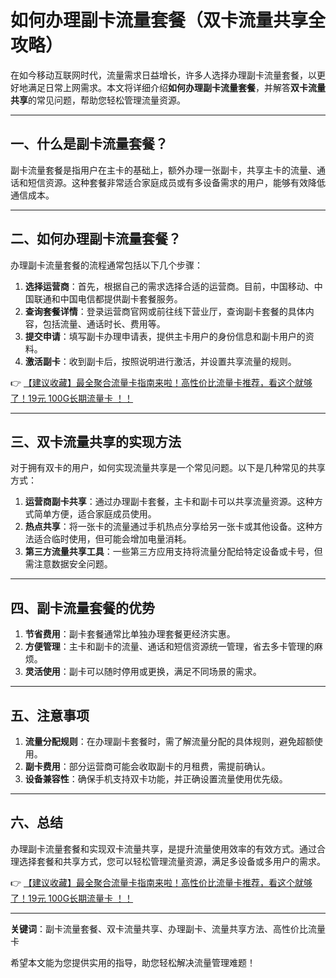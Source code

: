 # 如何办理副卡流量套餐（双卡流量共享全攻略）

在如今移动互联网时代，流量需求日益增长，许多人选择办理副卡流量套餐，以更好地满足日常上网需求。本文将详细介绍**如何办理副卡流量套餐**，并解答**双卡流量共享**的常见问题，帮助您轻松管理流量资源。

---

## 一、什么是副卡流量套餐？

副卡流量套餐是指用户在主卡的基础上，额外办理一张副卡，共享主卡的流量、通话和短信资源。这种套餐非常适合家庭成员或有多设备需求的用户，能够有效降低通信成本。

---

## 二、如何办理副卡流量套餐？

办理副卡流量套餐的流程通常包括以下几个步骤：

1. **选择运营商**：首先，根据自己的需求选择合适的运营商。目前，中国移动、中国联通和中国电信都提供副卡套餐服务。
2. **查询套餐详情**：登录运营商官网或前往线下营业厅，查询副卡套餐的具体内容，包括流量、通话时长、费用等。
3. **提交申请**：填写副卡办理申请表，提供主卡用户的身份信息和副卡用户的资料。
4. **激活副卡**：收到副卡后，按照说明进行激活，并设置共享流量的规则。

👉 [【建议收藏】最全聚合流量卡指南来啦！高性价比流量卡推荐，看这个就够了！19元 100G长期流量卡 ！！](https://bit.ly/Liuliangka)

---

## 三、双卡流量共享的实现方法

对于拥有双卡的用户，如何实现流量共享是一个常见问题。以下是几种常见的共享方式：

1. **运营商副卡共享**：通过办理副卡套餐，主卡和副卡可以共享流量资源。这种方式简单方便，适合家庭成员使用。
2. **热点共享**：将一张卡的流量通过手机热点分享给另一张卡或其他设备。这种方法适合临时使用，但可能会增加电量消耗。
3. **第三方流量共享工具**：一些第三方应用支持将流量分配给特定设备或卡号，但需注意数据安全问题。

---

## 四、副卡流量套餐的优势

1. **节省费用**：副卡套餐通常比单独办理套餐更经济实惠。
2. **方便管理**：主卡和副卡的流量、通话和短信资源统一管理，省去多卡管理的麻烦。
3. **灵活使用**：副卡可以随时停用或更换，满足不同场景的需求。

---

## 五、注意事项

1. **流量分配规则**：在办理副卡套餐时，需了解流量分配的具体规则，避免超额使用。
2. **副卡费用**：部分运营商可能会收取副卡的月租费，需提前确认。
3. **设备兼容性**：确保手机支持双卡功能，并正确设置流量使用优先级。

---

## 六、总结

办理副卡流量套餐和实现双卡流量共享，是提升流量使用效率的有效方式。通过合理选择套餐和共享方式，您可以轻松管理流量资源，满足多设备或多用户的需求。

👉 [【建议收藏】最全聚合流量卡指南来啦！高性价比流量卡推荐，看这个就够了！19元 100G长期流量卡 ！！](https://bit.ly/Liuliangka)

---

**关键词**：副卡流量套餐、双卡流量共享、办理副卡、流量共享方法、高性价比流量卡

希望本文能为您提供实用的指导，助您轻松解决流量管理难题！